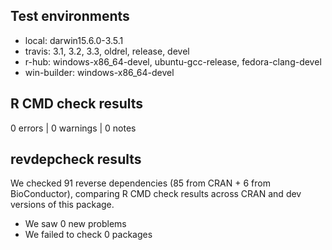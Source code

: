 ## Test environments

* local: darwin15.6.0-3.5.1
* travis: 3.1, 3.2, 3.3, oldrel, release, devel
* r-hub: windows-x86_64-devel, ubuntu-gcc-release, fedora-clang-devel
* win-builder: windows-x86_64-devel

## R CMD check results

0 errors | 0 warnings | 0 notes

## revdepcheck results

We checked 91 reverse dependencies (85 from CRAN + 6 from BioConductor), comparing R CMD check results across CRAN and dev versions of this package.

 * We saw 0 new problems
 * We failed to check 0 packages
